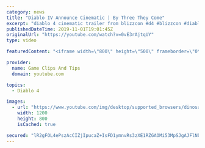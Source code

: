 ```yaml
---
category: news
title: "Diablo IV Announce Cinematic | By Three They Come"
excerpt: "diablo 4 cinematic trailer from blizzcon #d4 #blizzcon #diablo."
publishedDateTime: 2019-11-01T19:01:45Z
originalUrl: "https://youtube.com/watch?v=0vE3rAjtqUY"
type: video

featuredContent: "<iframe width=\"800\" height=\"500\" frameborder=\"0\" src=\"https://www.youtube.com/embed/0vE3rAjtqUY\" allow=\"accelerometer; autoplay; encrypted-media; gyroscope; picture-in-picture\" allowfullscreen></iframe>"

provider:
  name: Game Clips And Tips
  domain: youtube.com

topics:
  - Diablo 4

images:
  - url: "https://www.youtube.com/img/desktop/supported_browsers/dinosaur.png"
    width: 1200
    height: 800
    isCached: true

secured: "lR2gFOL4ePszAcCIZjIpucaZ+IsFD1ymnvRs3zXE1RZGAOMi53MpSJgAJFlNbku7h46ZlABTtytWCR0ih6A7XbXNqRNrMg2kQqDhSqO0Bcu5YfFDDdKnA+O8P+B69TGFyGf5I4ymyFhV13dkWFZQJmf/X0cjUSeVCZlZTyCpOaNXXyTvonDdhYS64Wt7gPYDKzmmRzbuUPQHS1Gsmrz6pIO3SpFRm67ddigUSgzwbXK5yoNIpYoSpgEyq+k9O6W21ajDU6e2BpSZK0NKcaxXMNLf/bU9cjGlbfjvW/7HzWmycVDv8ZHsLXdFMdb0Tgi9mN+bMSAA48Y4TMEJHB543ikUeWYRgN//WUWxLGMW6vwlXIH5ngN8fpE7ffL2W2ePxzLKZs06vo15KpYis0grvQ==;QKdFYdDAOO2igCk+iJfOgw=="
---
```


